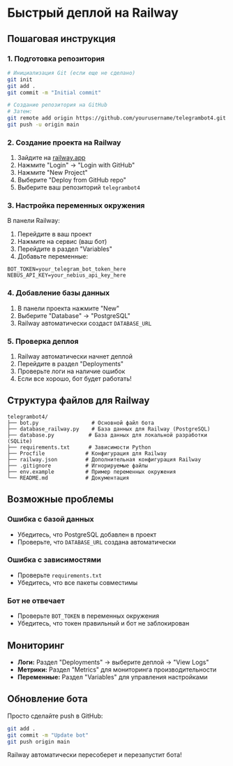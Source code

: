 # Быстрый деплой на Railway

## Пошаговая инструкция

### 1. Подготовка репозитория
```bash
# Инициализация Git (если еще не сделано)
git init
git add .
git commit -m "Initial commit"

# Создание репозитория на GitHub
# Затем:
git remote add origin https://github.com/yourusername/telegrambot4.git
git push -u origin main
```

### 2. Создание проекта на Railway

1. Зайдите на [railway.app](https://railway.app)
2. Нажмите "Login" → "Login with GitHub"
3. Нажмите "New Project"
4. Выберите "Deploy from GitHub repo"
5. Выберите ваш репозиторий `telegrambot4`

### 3. Настройка переменных окружения

В панели Railway:
1. Перейдите в ваш проект
2. Нажмите на сервис (ваш бот)
3. Перейдите в раздел "Variables"
4. Добавьте переменные:

```
BOT_TOKEN=your_telegram_bot_token_here
NEBUS_API_KEY=your_nebius_api_key_here
```

### 4. Добавление базы данных

1. В панели проекта нажмите "New"
2. Выберите "Database" → "PostgreSQL"
3. Railway автоматически создаст `DATABASE_URL`

### 5. Проверка деплоя

1. Railway автоматически начнет деплой
2. Перейдите в раздел "Deployments"
3. Проверьте логи на наличие ошибок
4. Если все хорошо, бот будет работать!

## Структура файлов для Railway

```
telegrambot4/
├── bot.py                 # Основной файл бота
├── database_railway.py    # База данных для Railway (PostgreSQL)
├── database.py           # База данных для локальной разработки (SQLite)
├── requirements.txt      # Зависимости Python
├── Procfile             # Конфигурация для Railway
├── railway.json         # Дополнительная конфигурация Railway
├── .gitignore           # Игнорируемые файлы
├── env.example          # Пример переменных окружения
└── README.md            # Документация
```

## Возможные проблемы

### Ошибка с базой данных
- Убедитесь, что PostgreSQL добавлен в проект
- Проверьте, что `DATABASE_URL` создана автоматически

### Ошибка с зависимостями
- Проверьте `requirements.txt`
- Убедитесь, что все пакеты совместимы

### Бот не отвечает
- Проверьте `BOT_TOKEN` в переменных окружения
- Убедитесь, что токен правильный и бот не заблокирован

## Мониторинг

- **Логи:** Раздел "Deployments" → выберите деплой → "View Logs"
- **Метрики:** Раздел "Metrics" для мониторинга производительности
- **Переменные:** Раздел "Variables" для управления настройками

## Обновление бота

Просто сделайте push в GitHub:
```bash
git add .
git commit -m "Update bot"
git push origin main
```

Railway автоматически пересоберет и перезапустит бота!
